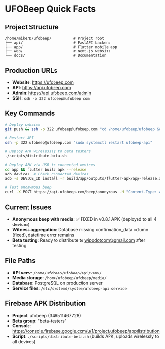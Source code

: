 # UFOBeep Quick Facts

## Project Structure
```
/home/mike/D/ufobeep/          # Project root
├── api/                       # FastAPI backend
├── app/                       # Flutter mobile app  
├── web/                       # Next.js website
└── docs/                      # Documentation
```

## Production URLs
- **Website**: https://ufobeep.com
- **API**: https://api.ufobeep.com  
- **Admin**: https://api.ufobeep.com/admin
- **SSH**: `ssh -p 322 ufobeep@ufobeep.com`

## Key Commands
```bash
# Deploy website
git push && ssh -p 322 ufobeep@ufobeep.com "cd /home/ufobeep/ufobeep && git pull && cd web && npm run build && pm2 restart all"

# Restart API
ssh -p 322 ufobeep@ufobeep.com "sudo systemctl restart ufobeep-api"

# Deploy APK wirelessly to beta testers
./scripts/distribute-beta.sh

# Deploy APK via USB to connected devices
cd app && flutter build apk --release
adb devices  # Check connected devices
adb -s DEVICE_ID install -r build/app/outputs/flutter-apk/app-release.apk

# Test anonymous beep
curl -X POST https://api.ufobeep.com/beep/anonymous -H "Content-Type: application/json" -d '{"device_id":"test","location":{"latitude":36.24,"longitude":-115.24},"description":"test"}'
```

## Current Issues
- **Anonymous beep with media**: ✅ FIXED in v0.8.1 APK (deployed to all 4 devices)
- **Witness aggregation**: Database missing confirmation_data column (fixed), datetime error remains
- **Beta testing**: Ready to distribute to wipodotcom@gmail.com after testing

## File Paths
- **API venv**: `/home/ufobeep/ufobeep/api/venv/`
- **Media storage**: `/home/ufobeep/ufobeep/media/`
- **Database**: PostgreSQL on production server
- **Service files**: `/etc/systemd/system/ufobeep-api.service`

## Firebase APK Distribution
- **Project**: ufobeep (346511467728)
- **Beta group**: "beta-testers" 
- **Console**: https://console.firebase.google.com/u/1/project/ufobeep/appdistribution
- **Script**: `./scripts/distribute-beta.sh` (builds APK, uploads wirelessly to all devices)